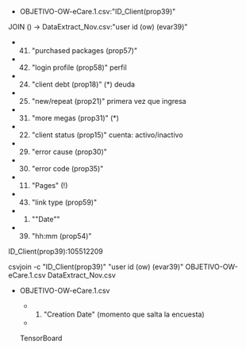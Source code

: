 - OBJETIVO-OW-eCare.1.csv:"ID_Client(prop39)"

JOIN () -> DataExtract_Nov.csv:"user id (ow) (evar39)"
  - 41. "purchased packages (prop57)"
  - 42. "login profile (prop58)" perfil
  - 24. "client debt (prop18)" (*) deuda
  - 25. "new/repeat (prop21)" primera vez que ingresa

  - 31. "more megas (prop31)" (*)

  - 22. "client status (prop15)" cuenta: activo/inactivo
  - 29. "error cause (prop30)"
  - 30. "error code (prop35)"

  - 11. "Pages" (!)
  - 43. "link type (prop59)"

  - 1. "﻿"Date""
  - 39. "hh:mm (prop54)"

ID_Client(prop39):105512209

csvjoin -c "ID_Client(prop39)" "user id (ow) (evar39)" OBJETIVO-OW-eCare.1.csv DataExtract_Nov.csv



- OBJETIVO-OW-eCare.1.csv
  - 1. "Creation Date" (momento que salta la encuesta)
  -



  TensorBoard
